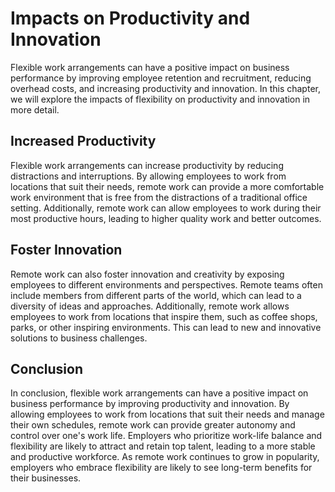 Impacts on Productivity and Innovation
================================================================================================

Flexible work arrangements can have a positive impact on business performance by improving employee retention and recruitment, reducing overhead costs, and increasing productivity and innovation. In this chapter, we will explore the impacts of flexibility on productivity and innovation in more detail.

Increased Productivity
----------------------

Flexible work arrangements can increase productivity by reducing distractions and interruptions. By allowing employees to work from locations that suit their needs, remote work can provide a more comfortable work environment that is free from the distractions of a traditional office setting. Additionally, remote work can allow employees to work during their most productive hours, leading to higher quality work and better outcomes.

Foster Innovation
-----------------

Remote work can also foster innovation and creativity by exposing employees to different environments and perspectives. Remote teams often include members from different parts of the world, which can lead to a diversity of ideas and approaches. Additionally, remote work allows employees to work from locations that inspire them, such as coffee shops, parks, or other inspiring environments. This can lead to new and innovative solutions to business challenges.

Conclusion
----------

In conclusion, flexible work arrangements can have a positive impact on business performance by improving productivity and innovation. By allowing employees to work from locations that suit their needs and manage their own schedules, remote work can provide greater autonomy and control over one's work life. Employers who prioritize work-life balance and flexibility are likely to attract and retain top talent, leading to a more stable and productive workforce. As remote work continues to grow in popularity, employers who embrace flexibility are likely to see long-term benefits for their businesses.
